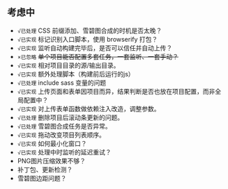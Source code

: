 ## 考虑中

* `√已处理` CSS 前缀添加、雪碧图合成的时机是否太晚？
* `√已实现` 标记识别入口脚本，使用 browserify 打包？
* `√已实现` 监听自动构建完毕后，是否可以信任并自动上传？
* `×已忽略` ~~单个项目能否配置多套任务，一套监听、一套手动？~~
* `√已实现` 相对项目目录的源/输出目录。
* `√已实现` 额外处理脚本（构建前后运行的js）
* `√已处理` include sass 变量的问题
* `√已实现` 上传页面和表单因项目而异，结果判断是否也放在项目配置，而非全局配置中？
* `√已实现` 对上传表单函数做依赖注入改造，调整参数。
* `√已处理` 删除项目后滚动条更新的问题。
* `√已处理` 雪碧图合成任务是否异常。
* `√已实现` 拖动改变项目列表顺序。
* `√已实现` 如何最小化窗口？
* `√已实现` 处理中时监听的延迟重试？
* PNG图片压缩效果不够？
* 补丁包、更新检测？
* 雪碧图边距问题？